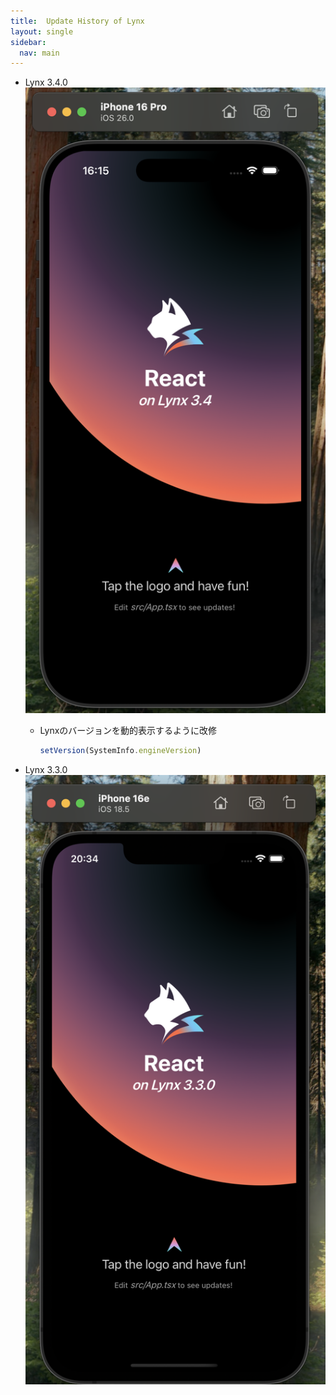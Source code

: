 ```yaml
---
title:  Update History of Lynx
layout: single
sidebar:
  nav: main
---
```

- Lynx 3.4.0
  ![LynxApp](/images/Mac/20250830_ReactLynxApp3.4.0.png)
  - Lynxのバージョンを動的表示するように改修
    ```js
    setVersion(SystemInfo.engineVersion)
    ```

- Lynx 3.3.0
  ![LynxApp](/images/Mac/20250706_ReactLynxApp3.3.0.png)
